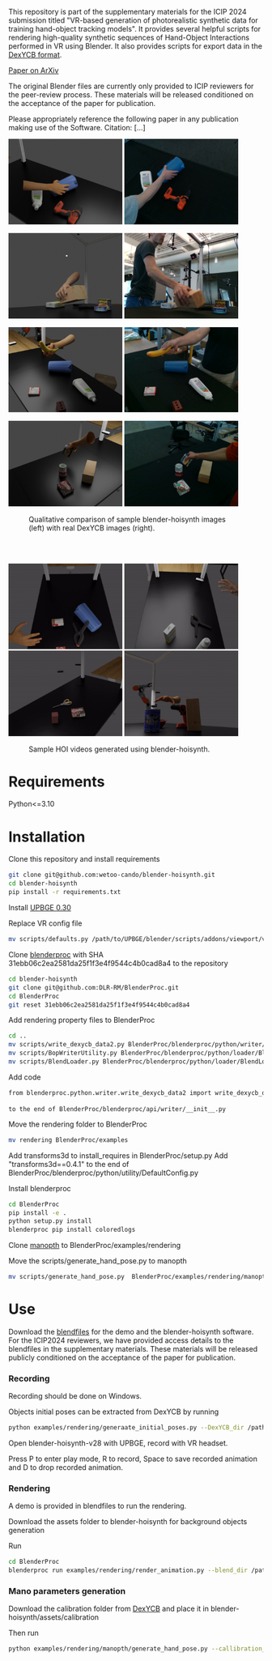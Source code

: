 This repository is part of the supplementary materials for the ICIP 2024 submission titled "VR-based generation of photorealistic synthetic data for training hand-object tracking models". It provides several helpful scripts for rendering high-quality synthetic sequences of Hand-Object Interactions performed in VR using Blender. It also provides scripts for export data in the [DexYCB format](https://dex-ycb.github.io/).

[Paper on ArXiv](https://github.com/wetoo-cando/blender-hoisynth.git)

The original Blender files are currently only provided to ICIP reviewers for the peer-review process. These materials will be released conditioned on the acceptance of the paper for publication. 

Please appropriately reference the following paper in any publication making use of the Software.
Citation: [...]


<img src="./videos_and_figures/hoi_subject1_145915_841412060263_000053.jpg" width="225" /> <img src="./videos_and_figures/real_subject1_145915_841412060263_000046.jpg" width="225" />

<img src="./videos_and_figures/hoi_subject2_154450_836212060125_000051.jpg" width="225" /> <img src="./videos_and_figures/real_subject2_154450_836212060125_000035.jpg" width="225" />

<img src="./videos_and_figures/hoi_subject3_141935_932122061900_000055.jpg" width="225" /> <img src="./videos_and_figures/real_subject3_141935_932122061900_000055.jpg" width="225" />

<img src="./videos_and_figures/hoi_subject10_112447_840412060917_000041.jpg" width="225" /> <img src="./videos_and_figures/real_subject10_112447_840412060917_000041.jpg" width="225" />
<figure>
<figcaption>Qualitative comparison of sample blender-hoisynth images (left) with real DexYCB images (right). </figcaption>
</figure>

<br><br>


<img src="./videos_and_figures/hoi_subject1_153148_932122060857.gif" width="225" alt="Your GIF Description" />
<img src="./videos_and_figures/hoi_subject2_145951_932122060861.gif" width="225" alt="Your GIF Description" />
<img src="./videos_and_figures/hoi_subject3_145150_932122062010.gif" width="225" alt="Your GIF Description" />
<img src="./videos_and_figures/hoi_subject10_110947_839512060362.gif" width="225" alt="Your GIF Description" />
<figure>
<figcaption>Sample HOI videos generated using blender-hoisynth. </figcaption>
</figure>


# Requirements
Python<=3.10

# Installation
Clone this repository and install requirements
```bash
git clone git@github.com:wetoo-cando/blender-hoisynth.git
cd blender-hoisynth
pip install -r requirements.txt
```

Install [UPBGE 0.30](https://github.com/UPBGE/upbge/releases)

Replace VR config file
```bash
mv scripts/defaults.py /path/to/UPBGE/blender/scripts/addons/viewport/vr_preview/configs/defaults.py
```

Clone [blenderproc](https://github.com/DLR-RM/BlenderProc) with SHA 31ebb06c2ea2581da25f1f3e4f9544c4b0cad8a4 to the repository

```bash
cd blender-hoisynth
git clone git@github.com:DLR-RM/BlenderProc.git
cd BlenderProc
git reset 31ebb06c2ea2581da25f1f3e4f9544c4b0cad8a4
```

Add rendering property files to BlenderProc
```bash
cd ..
mv scripts/write_dexycb_data2.py BlenderProc/blenderproc/python/writer/write_dexycb_data2.py
mv scripts/BopWriterUtility.py BlenderProc/blenderproc/python/loader/BlendLoader.py
mv scripts/BlendLoader.py BlenderProc/blenderproc/python/loader/BlendLoader.py
```

Add code
```bash
from blenderproc.python.writer.write_dexycb_data2 import write_dexycb_data2
``` 
`to the end of BlenderProc/blenderproc/api/writer/__init__.py`

Move the rendering folder to BlenderProc
```bash
mv rendering BlenderProc/examples
```
Add transforms3d to install_requires in BlenderProc/setup.py
Add "transforms3d==0.4.1" to the end of BlenderProc/blenderproc/python/utility/DefaultConfig.py

Install blenderproc
```bash
cd BlenderProc
pip install -e .
python setup.py install
blenderproc pip install coloredlogs
```

Clone [manopth](https://github.com/hassony2/manopth) to BlenderProc/examples/rendering

Move the scripts/generate_hand_pose.py to manopth
```bash
mv scripts/generate_hand_pose.py  BlenderProc/examples/rendering/manopth
```
# Use
Download the [blendfiles]() for the demo and the blender-hoisynth software. For the ICIP2024 reviewers, we have provided access details to the blendfiles in the supplementary materials. These materials will be released publicly conditioned on the acceptance of the paper for publication.

### Recording
Recording should be done on Windows.

Objects initial poses can be extracted from DexYCB by running
```bash 
python examples/rendering/generaate_initial_poses.py --DexYCB_dir /path/to/DexYCB --output_dir /path/to/output/dir
```

Open blender-hoisynth-v28 with UPBGE, record with VR headset.

Press P to enter play mode, R to record, Space to save recorded animation and D to drop recorded animation.

### Rendering
A demo is provided in blendfiles to run the rendering.

Download the assets folder to blender-hoisynth for background objects generation

Run
```bash
cd BlenderProc
blenderproc run examples/rendering/render_animation.py --blend_dir /path/to/blend/files --assets_dir /path/to/assets/folder --pose_dir /path/to/object/initial/position/folder --output_folder /path/to/output/folder --Subject_id your subject id --hand_armature hand armature name
```

### Mano parameters generation
Download the calibration folder from [DexYCB](https://dex-ycb.github.io/) and place it in blender-hoisynth/assets/calibration

Then run
```bash
python examples/rendering/manopth/generate_hand_pose.py --callibration_dir /path/to/calibration/folder -pose_dir /path/to/object/initial/position/folder --output_dir /path/to/render/results --mano_dir /mano/shape/parameter/folder/name --Subject_id your subject id
```
